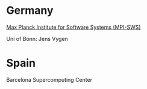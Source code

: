 # Germany

[Max Planck Institute for Software Systems (MPI-SWS)](http://www.mpi-sws.org/)

Uni of Bonn: Jens Vygen

# Spain

Barcelona Supercomputing Center

